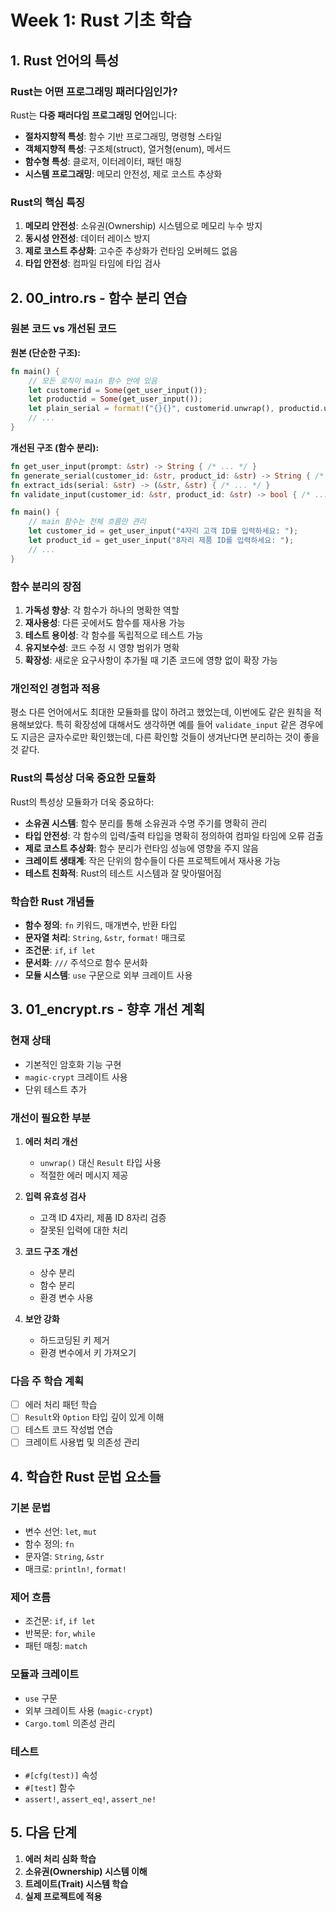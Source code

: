 # Week 1: Rust 기초 학습

## 1. Rust 언어의 특성

### Rust는 어떤 프로그래밍 패러다임인가?

Rust는 **다중 패러다임 프로그래밍 언어**입니다:

- **절차지향적 특성**: 함수 기반 프로그래밍, 명령형 스타일
- **객체지향적 특성**: 구조체(struct), 열거형(enum), 메서드
- **함수형 특성**: 클로저, 이터레이터, 패턴 매칭
- **시스템 프로그래밍**: 메모리 안전성, 제로 코스트 추상화

### Rust의 핵심 특징

1. **메모리 안전성**: 소유권(Ownership) 시스템으로 메모리 누수 방지
2. **동시성 안전성**: 데이터 레이스 방지
3. **제로 코스트 추상화**: 고수준 추상화가 런타임 오버헤드 없음
4. **타입 안전성**: 컴파일 타임에 타입 검사

## 2. 00_intro.rs - 함수 분리 연습

### 원본 코드 vs 개선된 코드

**원본 (단순한 구조):**
```rust
fn main() {
    // 모든 로직이 main 함수 안에 있음
    let customerid = Some(get_user_input());
    let productid = Some(get_user_input());
    let plain_serial = format!("{}{}", customerid.unwrap(), productid.unwrap());
    // ...
}
```

**개선된 구조 (함수 분리):**
```rust
fn get_user_input(prompt: &str) -> String { /* ... */ }
fn generate_serial(customer_id: &str, product_id: &str) -> String { /* ... */ }
fn extract_ids(serial: &str) -> (&str, &str) { /* ... */ }
fn validate_input(customer_id: &str, product_id: &str) -> bool { /* ... */ }

fn main() {
    // main 함수는 전체 흐름만 관리
    let customer_id = get_user_input("4자리 고객 ID를 입력하세요: ");
    let product_id = get_user_input("8자리 제품 ID를 입력하세요: ");
    // ...
}
```

### 함수 분리의 장점

1. **가독성 향상**: 각 함수가 하나의 명확한 역할
2. **재사용성**: 다른 곳에서도 함수를 재사용 가능
3. **테스트 용이성**: 각 함수를 독립적으로 테스트 가능
4. **유지보수성**: 코드 수정 시 영향 범위가 명확
5. **확장성**: 새로운 요구사항이 추가될 때 기존 코드에 영향 없이 확장 가능

### 개인적인 경험과 적용

평소 다른 언어에서도 최대한 모듈화를 많이 하려고 했었는데, 이번에도 같은 원칙을 적용해보았다. 특히 확장성에 대해서도 생각하면 예를 들어 `validate_input` 같은 경우에도 지금은 글자수로만 확인했는데, 다른 확인할 것들이 생겨난다면 분리하는 것이 좋을 것 같다.

### Rust의 특성상 더욱 중요한 모듈화

Rust의 특성상 모듈화가 더욱 중요하다:

- **소유권 시스템**: 함수 분리를 통해 소유권과 수명 주기를 명확히 관리
- **타입 안전성**: 각 함수의 입력/출력 타입을 명확히 정의하여 컴파일 타임에 오류 검출
- **제로 코스트 추상화**: 함수 분리가 런타임 성능에 영향을 주지 않음
- **크레이트 생태계**: 작은 단위의 함수들이 다른 프로젝트에서 재사용 가능
- **테스트 친화적**: Rust의 테스트 시스템과 잘 맞아떨어짐

### 학습한 Rust 개념들

- **함수 정의**: `fn` 키워드, 매개변수, 반환 타입
- **문자열 처리**: `String`, `&str`, `format!` 매크로
- **조건문**: `if`, `if let`
- **문서화**: `///` 주석으로 함수 문서화
- **모듈 시스템**: `use` 구문으로 외부 크레이트 사용

## 3. 01_encrypt.rs - 향후 개선 계획

### 현재 상태
- 기본적인 암호화 기능 구현
- `magic-crypt` 크레이트 사용
- 단위 테스트 추가

### 개선이 필요한 부분

1. **에러 처리 개선**
   - `unwrap()` 대신 `Result` 타입 사용
   - 적절한 에러 메시지 제공

2. **입력 유효성 검사**
   - 고객 ID 4자리, 제품 ID 8자리 검증
   - 잘못된 입력에 대한 처리

3. **코드 구조 개선**
   - 상수 분리
   - 함수 분리
   - 환경 변수 사용

4. **보안 강화**
   - 하드코딩된 키 제거
   - 환경 변수에서 키 가져오기

### 다음 주 학습 계획

- [ ] 에러 처리 패턴 학습
- [ ] `Result`와 `Option` 타입 깊이 있게 이해
- [ ] 테스트 코드 작성법 연습
- [ ] 크레이트 사용법 및 의존성 관리

## 4. 학습한 Rust 문법 요소들

### 기본 문법
- 변수 선언: `let`, `mut`
- 함수 정의: `fn`
- 문자열: `String`, `&str`
- 매크로: `println!`, `format!`

### 제어 흐름
- 조건문: `if`, `if let`
- 반복문: `for`, `while`
- 패턴 매칭: `match`

### 모듈과 크레이트
- `use` 구문
- 외부 크레이트 사용 (`magic-crypt`)
- `Cargo.toml` 의존성 관리

### 테스트
- `#[cfg(test)]` 속성
- `#[test]` 함수
- `assert!`, `assert_eq!`, `assert_ne!`

## 5. 다음 단계

1. **에러 처리 심화 학습**
2. **소유권(Ownership) 시스템 이해**
3. **트레이트(Trait) 시스템 학습**
4. **실제 프로젝트에 적용** 